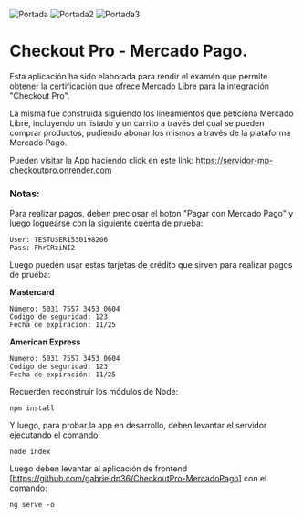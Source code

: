 ![Portada](https://github.com/user-attachments/assets/c1b8c0d7-6836-4a7a-9bda-c45f0f8c1ca7)
![Portada2](https://github.com/user-attachments/assets/02d02b27-a022-4280-81f8-0b67de0d6434)
![Portada3](https://github.com/user-attachments/assets/2c2f77e7-5566-4803-a890-ea380a0079c1)

# Checkout Pro - Mercado Pago.

Esta aplicación ha sido elaborada para rendir el examén que permite obtener la certificación que ofrece Mercado Libre para la integración "Checkout Pro".

La misma fue construida siguiendo los lineamientos que peticiona Mercado Libre, incluyendo un listado y un carrito a través del cual se pueden comprar productos, pudiendo abonar los mismos a través de la plataforma Mercado Pago.

Pueden visitar la App haciendo click en este link: https://servidor-mp-checkoutpro.onrender.com

### Notas:

Para realizar pagos, deben preciosar el boton "Pagar con Mercado Pago" y luego loguearse con la siguiente cuenta de prueba:

```
User: TESTUSER1530198206
Pass: FhrCRziNI2
```

Luego pueden usar estas tarjetas de crédito que sirven para realizar pagos de prueba:

**Mastercard**
```
Número: 5031 7557 3453 0604
Código de seguridad: 123
Fecha de expiración: 11/25
```

**American Express**
```
Número: 5031 7557 3453 0604
Código de seguridad: 123
Fecha de expiración: 11/25
```

Recuerden reconstruir los módulos de Node:

```
npm install
```

Y luego, para probar la app en desarrollo, deben levantar el servidor ejecutando el comando:

```
node index
```

Luego deben levantar al aplicación de frontend [https://github.com/gabrieldp36/CheckoutPro-MercadoPago] con el comando:

```
ng serve -o
```

